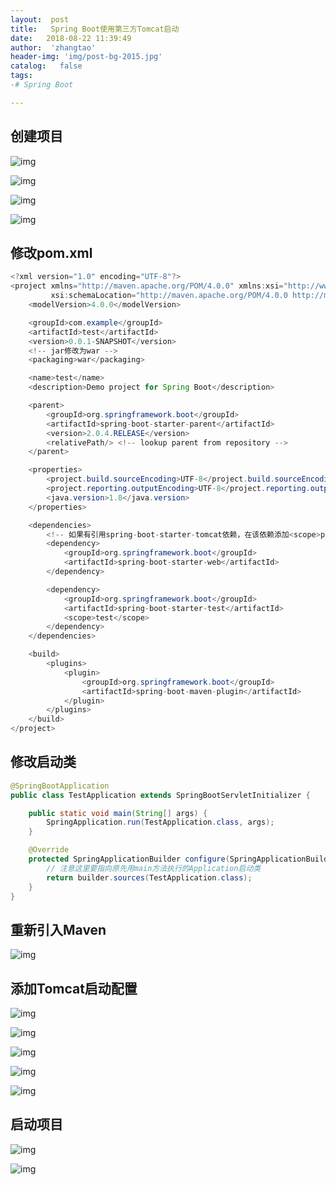 ```yaml
---
layout:  post
title:   Spring Boot使用第三方Tomcat启动
date:   2018-08-22 11:39:49
author:  'zhangtao'
header-img: 'img/post-bg-2015.jpg'
catalog:   false
tags:
-# Spring Boot

---
```




## 创建项目


![img](https://img-blog.csdn.net/20180822111438787?watermark/2/text/aHR0cHM6Ly9ibG9nLmNzZG4ubmV0L3dzemN5MTk5NTAz/font/5a6L5L2T/fontsize/400/fill/I0JBQkFCMA==/dissolve/70)


![img](https://img-blog.csdn.net/2018082211151973?watermark/2/text/aHR0cHM6Ly9ibG9nLmNzZG4ubmV0L3dzemN5MTk5NTAz/font/5a6L5L2T/fontsize/400/fill/I0JBQkFCMA==/dissolve/70)


![img](https://img-blog.csdn.net/20180822111557772?watermark/2/text/aHR0cHM6Ly9ibG9nLmNzZG4ubmV0L3dzemN5MTk5NTAz/font/5a6L5L2T/fontsize/400/fill/I0JBQkFCMA==/dissolve/70)


![img](https://img-blog.csdn.net/20180822111633983?watermark/2/text/aHR0cHM6Ly9ibG9nLmNzZG4ubmV0L3dzemN5MTk5NTAz/font/5a6L5L2T/fontsize/400/fill/I0JBQkFCMA==/dissolve/70)

## 修改pom.xml

```java
<?xml version="1.0" encoding="UTF-8"?>
<project xmlns="http://maven.apache.org/POM/4.0.0" xmlns:xsi="http://www.w3.org/2001/XMLSchema-instance"
         xsi:schemaLocation="http://maven.apache.org/POM/4.0.0 http://maven.apache.org/xsd/maven-4.0.0.xsd">
    <modelVersion>4.0.0</modelVersion>

    <groupId>com.example</groupId>
    <artifactId>test</artifactId>
    <version>0.0.1-SNAPSHOT</version>
    <!-- jar修改为war -->
    <packaging>war</packaging>

    <name>test</name>
    <description>Demo project for Spring Boot</description>

    <parent>
        <groupId>org.springframework.boot</groupId>
        <artifactId>spring-boot-starter-parent</artifactId>
        <version>2.0.4.RELEASE</version>
        <relativePath/> <!-- lookup parent from repository -->
    </parent>

    <properties>
        <project.build.sourceEncoding>UTF-8</project.build.sourceEncoding>
        <project.reporting.outputEncoding>UTF-8</project.reporting.outputEncoding>
        <java.version>1.8</java.version>
    </properties>

    <dependencies>
        <!-- 如果有引用spring-boot-starter-tomcat依赖，在该依赖添加<scope>provided</scope>或者删除，没有引用则可无视 -->
        <dependency>
            <groupId>org.springframework.boot</groupId>
            <artifactId>spring-boot-starter-web</artifactId>
        </dependency>

        <dependency>
            <groupId>org.springframework.boot</groupId>
            <artifactId>spring-boot-starter-test</artifactId>
            <scope>test</scope>
        </dependency>
    </dependencies>

    <build>
        <plugins>
            <plugin>
                <groupId>org.springframework.boot</groupId>
                <artifactId>spring-boot-maven-plugin</artifactId>
            </plugin>
        </plugins>
    </build> 
</project>
```

## 修改启动类

```java
@SpringBootApplication
public class TestApplication extends SpringBootServletInitializer {

    public static void main(String[] args) {
        SpringApplication.run(TestApplication.class, args);
    }

    @Override
    protected SpringApplicationBuilder configure(SpringApplicationBuilder builder) {
        // 注意这里要指向原先用main方法执行的Application启动类
        return builder.sources(TestApplication.class);
    }
}
```

## 重新引入Maven


![img](https://img-blog.csdn.net/20180822113101717?watermark/2/text/aHR0cHM6Ly9ibG9nLmNzZG4ubmV0L3dzemN5MTk5NTAz/font/5a6L5L2T/fontsize/400/fill/I0JBQkFCMA==/dissolve/70)

## 添加Tomcat启动配置


![img](https://img-blog.csdn.net/20180822113217290?watermark/2/text/aHR0cHM6Ly9ibG9nLmNzZG4ubmV0L3dzemN5MTk5NTAz/font/5a6L5L2T/fontsize/400/fill/I0JBQkFCMA==/dissolve/70)


![img](https://img-blog.csdn.net/20180822113318657?watermark/2/text/aHR0cHM6Ly9ibG9nLmNzZG4ubmV0L3dzemN5MTk5NTAz/font/5a6L5L2T/fontsize/400/fill/I0JBQkFCMA==/dissolve/70)


![img](https://img-blog.csdn.net/20180822113419702?watermark/2/text/aHR0cHM6Ly9ibG9nLmNzZG4ubmV0L3dzemN5MTk5NTAz/font/5a6L5L2T/fontsize/400/fill/I0JBQkFCMA==/dissolve/70)


![img](https://img-blog.csdn.net/20180822113540208?watermark/2/text/aHR0cHM6Ly9ibG9nLmNzZG4ubmV0L3dzemN5MTk5NTAz/font/5a6L5L2T/fontsize/400/fill/I0JBQkFCMA==/dissolve/70)


![img](https://img-blog.csdn.net/2018082211371415?watermark/2/text/aHR0cHM6Ly9ibG9nLmNzZG4ubmV0L3dzemN5MTk5NTAz/font/5a6L5L2T/fontsize/400/fill/I0JBQkFCMA==/dissolve/70)

## 启动项目


![img](https://img-blog.csdn.net/20180822113842736?watermark/2/text/aHR0cHM6Ly9ibG9nLmNzZG4ubmV0L3dzemN5MTk5NTAz/font/5a6L5L2T/fontsize/400/fill/I0JBQkFCMA==/dissolve/70)


![img](https://img-blog.csdn.net/20180822113915809?watermark/2/text/aHR0cHM6Ly9ibG9nLmNzZG4ubmV0L3dzemN5MTk5NTAz/font/5a6L5L2T/fontsize/400/fill/I0JBQkFCMA==/dissolve/70)

